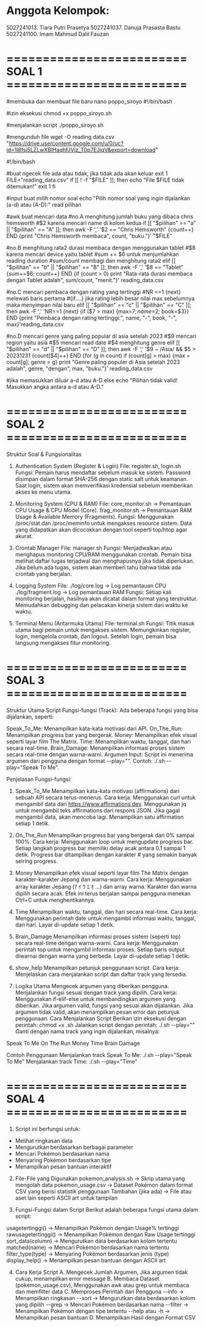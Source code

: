 # Anggota Kelompok:
5027241013. Tiara Putri Prasetya
5027241037. Danuja Prasasta Bastu
5027241100. Imam Mahmud Dalil Fauzan

# ========================= SOAL 1 =========================
#membuka dan membuat file baru
nano poppo_siroyo
#!/bin/bash

#izin eksekusi
chmod +x poppo_siroyo.sh

#menjalankan script
./poppo_siroyo.sh

#mengunduh file
wget -O reading data.csv "https://drive.usercontent.google.com/u/0/uc?id=1l8fsj5LZLwXBlHaqhfJVjz_T0p7EJjqV&export=download"

#!/bin/bash

#buat ngecek file ada atau tidak, jika tidak ada akan keluar exit 1
FILE="reading_data.csv"
if [[ ! -f "$FILE" ]]; then
    echo "File $FILE tidak ditemukan!"
    exit 1
fi

#input buat milih nomor soal
echo "Pilih nomor soal yang ingin dijalankan (a-d) atau (A-D):"
read pilihan

#awk buat mencari data
#no.A menghitung jumlah buku yang dibaca chris hemsworth
#$2 karena mencari name di kolom kedua
if [[ "$pilihan" == "a" || "$pilihan" == "A" ]]; then
    awk -F ',' '$2 == "Chris Hemsworth" {count++} END {print "Chris Hemsworth membaca", count, "buku."}' "$FILE"


#no.B menghitung rata2 durasi membaca dengan menggunakan tablet
#$8 karena mencari device yaitu tablet
#sum += $6 untuk menjumlahkan reading duration
#sum/count membagi dan menghitung rata2
elif [[ "$pilihan" == "b" || "$pilihan" == "B" ]]; then
    awk -F ',' '$8 == "Tablet" {sum+=$6; count++} END {if (count > 0) print "Rata-rata durasi membaca dengan Tablet adalah", sum/count, "menit."}' 	reading_data.csv

#no.C mencari pembaca dengan rating yang tertinggi
#NR ==1 {next} melewati baris pertama
#{if....} jika rating lebih besar nilai max sebelumnya maka menyimpan nilai baru
elif [[ "$pilihan" == "c" || "$pilihan" == "C" ]]; then
    awk -F ',' 'NR==1 {next} {if ($7 > max) {max=$7; name=$2; book=$3}} END {print "Pembaca dengan rating tertinggi:", name, "-", book, "-", max}'reading_data.csv


#no.D mencari genre yang paling popular di asia setelah 2023
#$9 mencari region yaitu asia
#$5 mencari read date
#$4 menghitung genre
elif [[ "$pilihan" == "d" || "$pilihan" == "D" ]]; then
     awk -F ',' '$9 ~ /Asia/ && $5 > 20231231 {count[$4]++} END {for (g in count) if (count[g] > max) {max = count[g]; genre = g} print "Genre paling populer di Asia setelah 2023 adalah", genre, "dengan", max, "buku."}' reading_data.csv

#jika memasukkan diluar a-d atau A-D
    else
    echo "Pilihan tidak valid! Masukkan angka antara a-d atau A-D."

# ========================= SOAL 2 =========================

Struktur Soal & Fungsionalitas
1. Authentication System (Register & Login)
File: register.sh, login.sh
Fungsi:
Pemain harus mendaftar sebelum masuk ke sistem.
Password disimpan dalam format SHA-256 dengan static salt untuk keamanan.
Saat login, sistem akan memverifikasi kredensial sebelum memberikan akses ke menu utama.

2. Monitoring System (CPU & RAM)
File:
core_monitor.sh → Pemantauan CPU Usage & CPU Model (Core).
frag_monitor.sh → Pemantauan RAM Usage & Available Memory (Fragments).
Fungsi:
Menggunakan /proc/stat dan /proc/meminfo untuk mengakses resource sistem.
Data yang didapatkan akan dicocokkan dengan tool seperti top/htop agar akurat.

3. Crontab Manager
File: manager.sh
Fungsi:
Menjadwalkan atau menghapus monitoring CPU/RAM menggunakan crontab.
Pemain bisa melihat daftar tugas terjadwal dan menghapusnya jika tidak diperlukan.
Jika belum ada tugas, sistem akan memberi tahu bahwa tidak ada crontab yang berjalan.

4. Logging System
File:
./log/core.log → Log pemantauan CPU
./log/fragment.log → Log pemantauan RAM
Fungsi:
Setiap kali monitoring berjalan, hasilnya akan dicatat dalam format yang terstruktur.
Memudahkan debugging dan pelacakan kinerja sistem dari waktu ke waktu.

5. Terminal Menu (Antarmuka Utama)
File: terminal.sh
Fungsi:
Titik masuk utama bagi pemain untuk mengakses sistem.
Memungkinkan register, login, mengelola crontab, dan logout.
Setelah login, pemain bisa langsung mengakses fitur monitoring.

# ========================= SOAL 3 =========================

Struktur Utama Script
Fungsi-fungsi (Track):
Ada beberapa fungsi yang bisa dijalankan, seperti:

Speak_To_Me: Menampilkan kata-kata motivasi dari API.
On_The_Run: Menampilkan progress bar yang bergerak.
Money: Menampilkan efek visual seperti layar film The Matrix.
Time: Menampilkan waktu, tanggal, dan hari secara real-time.
Brain_Damage: Menampilkan informasi proses sistem secara real-time dengan warna-warni.
Argumen Input: Script ini menerima argumen dari pengguna dengan format --play="<Track>".
Contoh: ./<file>.sh --play="Speak To Me".

Penjelasan Fungsi-fungsi:

1. Speak_To_Me
Menampilkan kata-kata motivasi (affirmations) dari sebuah API secara terus-menerus.
Cara kerja:
Menggunakan curl untuk mengambil data dari https://www.affirmations.dev.
Menggunakan jq untuk mengambil teks affirmations dari respons JSON.
Jika gagal mengambil data, akan mencoba lagi.
Menampilkan satu affirmation setiap 1 detik.

2. On_The_Run
Menampilkan progress bar yang bergerak dari 0% sampai 100%.
Cara kerja:
Menggunakan loop untuk mengupdate progress bar.
Setiap langkah progress bar memiliki delay acak antara 0.1 sampai 1 detik.
Progress bar ditampilkan dengan karakter # yang semakin banyak seiring progress.

3. Money
Menampilkan efek visual seperti layar film The Matrix dengan karakter-karakter Jepang dan warna-warni.
Cara kerja:
Menggunakan array karakter Jepang (ｱ ｲ ｳ ｴ ｵ ...) dan array warna.
Karakter dan warna dipilih secara acak.
Efek ini terus berjalan sampai pengguna menekan Ctrl+C untuk menghentikannya.

4. Time
Menampilkan waktu, tanggal, dan hari secara real-time.
Cara kerja:
Menggunakan perintah date untuk mengambil informasi waktu, tanggal, dan hari.
Layar di-update setiap 1 detik.

5. Brain_Damage
Menampilkan informasi proses sistem (seperti top) secara real-time dengan warna-warni.
Cara kerja:
Menggunakan perintah top untuk mengambil informasi proses.
Setiap baris output diwarnai dengan warna yang berbeda.
Layar di-update setiap 1 detik.

6. show_help
Menampilkan petunjuk penggunaan script.
Cara kerja:
Menjelaskan cara menjalankan script dan daftar track yang tersedia.

7. Logika Utama
Mengecek argumen yang diberikan pengguna.
Menjalankan fungsi sesuai dengan track yang dipilih.
Cara kerja:
Menggunakan if-elif-else untuk membandingkan argumen yang diberikan.
Jika argumen valid, fungsi yang sesuai akan dijalankan.
Jika argumen tidak valid, akan menampilkan pesan error dan petunjuk penggunaan.
Cara Menjalankan Script
Berikan izin eksekusi dengan perintah: chmod +x <file>.sh
Jalankan script dengan perintah: ./<file>.sh --play="<Track>"
Ganti <Track> dengan nama track yang ingin dijalankan, misalnya:

Speak To Me
On The Run
Money
Time
Brain Damage

Contoh Penggunaan
Menjalankan track Speak To Me: ./<file>.sh --play="Speak To Me"
Menjalankan track Time: ./<file>.sh --play="Time"

# ========================= SOAL 4 =========================

1. Script ini berfungsi untuk:
- Melihat ringkasan data
- Mengurutkan berdasarkan berbagai parameter
- Mencari Pokémon berdasarkan nama
- Menyaring Pokémon berdasarkan tipe
- Menampilkan pesan bantuan interaktif

2. File-File yang Digunakan
pokemon_analysis.sh → Skrip utama yang mengolah data
pokemon_usage.csv → Dataset Pokémon dalam format CSV yang berisi statistik penggunaan
Tambahan (jika ada) → File atau aset lain seperti ASCII art untuk tampilan

3. Fungsi-Fungsi dalam Script
Berikut adalah beberapa fungsi utama dalam script:

usagetertinggi() → Menampilkan Pokémon dengan Usage% tertinggi
rawusagetertinggi() → Menampilkan Pokémon dengan Raw Usage tertinggi
sort_data(column) → Mengurutkan data berdasarkan kolom tertentu
matched(name) → Mencari Pokémon berdasarkan nama tertentu
filter_type(type) → Menyaring Pokémon berdasarkan jenis (type)
display_help() → Menampilkan pesan bantuan dengan ASCII art

4. Cara Kerja Script
  A. Mengecek Jumlah Argumen, Jika argumen tidak cukup, menampilkan error message
  B. Membaca Dataset (pokemon_usage.csv), Menggunakan awk atau grep untuk membaca dan memfilter data
  C. Memproses Perintah dari Pengguna
      --info → Menampilkan ringkasan
      --sort <column> → Mengurutkan data berdasarkan kolom yang dipilih
      --grep <name> → Mencari Pokémon berdasarkan nama
      --filter <type> → Menampilkan Pokémon dengan tipe tertentu
      --help atau -h → Menampilkan pesan bantuan
  D. Menampilkan Hasil dengan Format CSV
